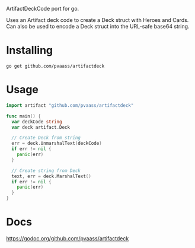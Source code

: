 ArtifactDeckCode port for go.

Uses an Artifact deck code to create a Deck struct with Heroes and Cards. Can also be used to encode a Deck struct into the URL-safe base64 string.

# Installing
`go get github.com/pvaass/artifactdeck`

# Usage
```go
import artifact "github.com/pvaass/artifactdeck"

func main() {
  var deckCode string
  var deck artifact.Deck

  // Create Deck from string
  err = deck.UnmarshalText(deckCode)
  if err != nil {
    panic(err)
  }

  // Create string from Deck
  text, err = deck.MarshalText()
  if err != nil {
    panic(err)
  }
}
```
# Docs
https://godoc.org/github.com/pvaass/artifactdeck